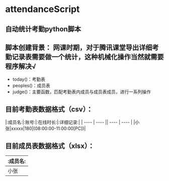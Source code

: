 # attendanceScript
自动统计考勤python脚本  
---
脚本创建背景：
网课时期，对于腾讯课堂导出详细考勤记录表需要做一个统计，这种机械化操作当然就需要程序解决√
---
* today()：考勤表
* peoples()：成员表
* judge()：主要函数，匹配考勤表内成员与成员表成员，进行一系列操作

## 目前考勤表数据格式（csv）：
|:成员名:|:账号:|:在线时长:|:详细记录:|
|  ----  | ----  ||  ----  | ----  |
|小张|xxxxx|180|(08:00:00-11:00:00[PC])|

## 目前成员表数据格式（xlsx）：
|:成员名:|
|----|
|小张|

